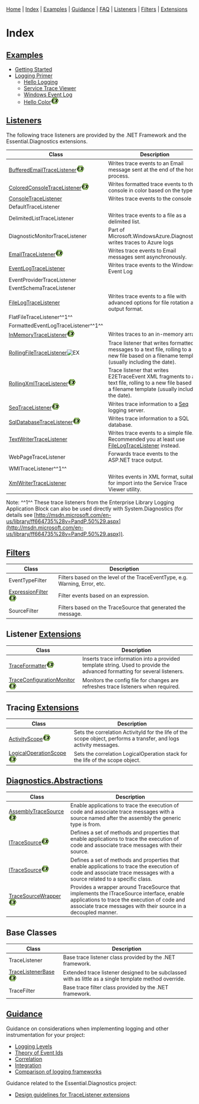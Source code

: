 [Home](../ReadMe.md) | [Index](Index.md) | [Examples](Examples.md) | [Guidance](Guidance.md) | [FAQ](FAQ.md) | [Listeners](Listeners.md) | [Filters](Filters.md) | [Extensions](Extensions.md)

# Index

## [Examples](Examples.md)

* [Getting Started](Getting-Started.md)
* [Logging Primer](Logging-Primer.md)
  * [Hello Logging](Hello-Logging.md)
  * [Service Trace Viewer](Service-Trace-Viewer.md)
  * [Windows Event Log](Windows-Event-Log.md)
  * [Hello Color](Hello-Color.md)![EX](images/ex.png)

## [Listeners](Listeners.md)

The following trace listeners are provided by the .NET Framework and the Essential.Diagnostics extensions.

| Class | Description |
| ----- | ----------- |
| [BufferedEmailTraceListener](reference/BufferedEmailTraceListener.md)![EX](images/ex.png) | Writes trace events to an Email message sent at the end of the host process. |
| [ColoredConsoleTraceListener](reference/ColoredConsoleTraceListener.md)![EX](images/ex.png) | Writes formatted trace events to the console in color based on the type. |
| [ConsoleTraceListener](reference/ConsoleTraceListener.md) | Writes trace events to the console |
| DefaultTraceListener |  |
| DelimitedListTraceListener | Writes trace events to a file as a delimited list. |
| DiagnosticMonitorTraceListener | Part of Microsoft.WindowsAzure.Diagnostics; writes traces to Azure logs |
| [EmailTraceListener](reference/EmailTraceListener.md)![EX](images/ex.png) | Writes trace events to Email messages sent asynchronously. |
| [EventLogTraceListener](reference/EventLogTraceListener.md) | Writes trace events to the Windows Event Log |
| EventProviderTraceListener |  |
| EventSchemaTraceListener |  |
| [FileLogTraceListener](reference/FileLogTraceListener.md) | Writes trace events to a file with advanced options for file rotation and output format. |
| FlatFileTraceListener^^1^^ | |
| FormattedEventLogTraceListener^^1^^ | |
| [InMemoryTraceListener](reference/InMemoryTraceListener.md)![EX](images/ex.png) | Writes traces to an in-memory array. |
| [RollingFileTraceListener](reference/RollingFileTraceListener.md)![EX](images/ex.png4) | Trace listener that writes formatted messages to a text file, rolling to a new file based on a filename template (usually including the date). |
| [RollingXmlTraceListener](reference/RollingXmlTraceListener.md)![EX](images/ex.png) | Trace listener that writes E2ETraceEvent XML fragments to a text file, rolling to a new file based on a filename template (usually including the date). |
| [SeqTraceListener](reference/SeqTraceListener.md)![EX](images/ex.png) | Writes trace information to a [Seq](https://getseq.net/) logging server. |
| [SqlDatabaseTraceListener](reference/SqlDatabaseTraceListener.md)![EX](images/ex.png) | Writes trace information to a SQL database. |
| [TextWriterTraceListener](reference/TextWriterTraceListener.md) | Writes trace events to a simple file. Recommended you at least use [FileLogTraceListener](reference/FileLogTraceListener.md) instead. |
| WebPageTraceListener | Forwards trace events to the ASP.NET trace output. |
| WMITraceListener^^1^^ | |
| [XmlWriterTraceListener](reference/XmlWriterTraceListener.md) | Writes events in XML format, suitable for import into the Service Trace Viewer utility. |

Note: ^^1^^ These trace listeners from the Enterprise Library Logging Application Block can also be used directly with System.Diagnostics (for details see [http://msdn.microsoft.com/en-us/library/ff664735%28v=PandP.50%29.aspx](http://msdn.microsoft.com/en-us/library/ff664735%28v=PandP.50%29.aspx)).

## [Filters](Filters)

| Class | Description |
| ----- | ----------- |
| EventTypeFilter | Filters based on the level of the TraceEventType, e.g. Warning, Error, etc. |
| [ExpressionFilter](reference/ExpressionFilter.md)![EX](images/ex.png) | Filter events based on an expression. |
| SourceFilter | Filters based on the TraceSource that generated the message. |

## Listener [Extensions](Extensions.md)

| Class | Description |
| ----- | ----------- |
| [TraceFormatter](reference/TraceFormatter.md)![EX](images/ex.png) | Inserts trace information into a provided template string. Used to provide the advanced formatting for several listeners. |
| [TraceConfigurationMonitor](reference/TraceConfigurationMonitor.md)![EX](images/ex.png) | Monitors the config file for changes are refreshes trace listeners when required. |

## Tracing [Extensions](Extensions.md)

| Class | Description |
| ----- | ----------- |
| [ActivityScope](reference/ActivityScope.md)![EX](images/ex.png) | Sets the correlation ActivityId for the life of the scope object, performs a transfer, and logs activity messages. |
| [LogicalOperationScope](reference/LogicalOperationScope.md)![EX](images/ex.png) | Sets the correlation LogicalOperation stack for the life of the scope object. |

## [Diagnostics.Abstractions](Abstractions.md)

| Class | Description |
| ----- | ----------- |
| [AssemblyTraceSource<T>](reference/AssemblyTraceSource_T.md)![EX](images/ex.png) | Enable applications to trace the execution of code and associate trace messages with a source named after the assembly the generic type is from. |
| [ITraceSource](reference/ITraceSource.md)![EX](images/ex.png) | Defines a set of methods and properties that enable applications to trace the execution of code and associate trace messages with their source.  |
| [ITraceSource<T>](reference/ITraceSource_T.md)![EX](images/ex.png) | Defines a set of methods and properties that enable applications to trace the execution of code and associate trace messages with a source related to a specific class. |
| [TraceSourceWrapper](reference/TraceSourceWrapper.md)![EX](images/ex.png) | Provides a wrapper around TraceSource that implements the ITraceSource interface, enable applications to trace the execution of code and associate trace messages with their source in a decoupled manner. |

## Base Classes

| Class | Description |
| ----- | ----------- |
| TraceListener | Base trace listener class provided by the .NET framework. |
| [TraceListenerBase](reference/TraceListenerBase.md)![EX](images/ex.png) | Extended trace listener designed to be subclassed with as little as a single template method override. |
| TraceFilter | Base trace filter class provided by the .NET framework. |

## [Guidance](Guidance.md)

Guidance on considerations when implementing logging and other instrumentation for your project:

* [Logging Levels](Logging-Levels.md)
* [Theory of Event Ids](Event-Ids.md)
* [Correlation](Correlation.md)
* [Integration](Integration.md)
* [Comparison of logging frameworks](Comparison.md)

Guidance related to the Essential.Diagnostics project:

* [Design guidelines for TraceListener extensions](TraceListener-Design-Guidelines.md)
